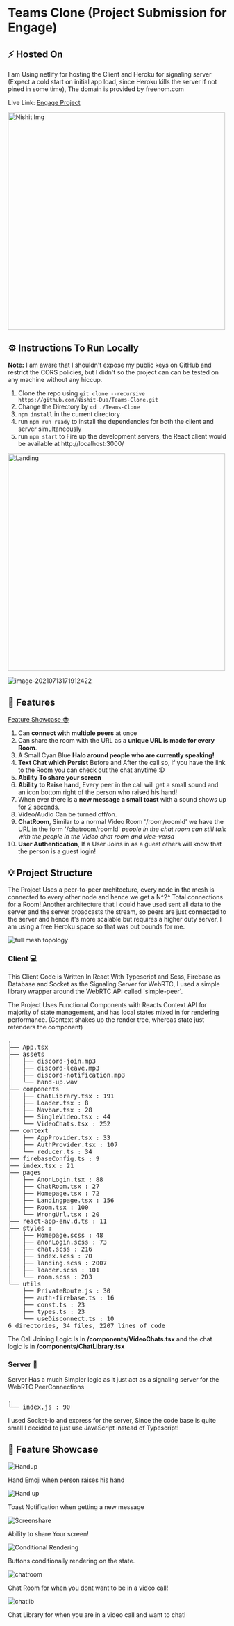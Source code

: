 # Teams Clone (Project Submission for Engage)

## **⚡️** Hosted On

I am Using netlify for hosting the Client and Heroku for signaling server (Expect a cold start on initial app load, since Heroku kills the server if not pined in some time), The domain is provided by freenom.com

Live Link: [Engage Project](https://engage-project.ml)

<img src="./assets/login.png" alt="Nishit Img" style="height:500px"/>



## **⚙️** Instructions To Run Locally

**Note:** I am aware that I shouldn't expose my public keys on GitHub and restrict the CORS policies, but I didn't so the project can can be tested on any machine without any hiccup.

1. Clone the repo using `git clone --recursive https://github.com/Nishit-Dua/Teams-Clone.git`
2. Change the Directory by `cd ./Teams-Clone `
3. `npm install` in the current directory
4. run `npm run ready` to install the dependencies for both the client and server simultaneously
5. run `npm start` to Fire up the development servers, the React client would be available at http://localhost:3000/

<img src="./assets/landing.png" alt="Landing" style="height:500px"/>

![image-20210713171912422](./assets/video.png)



## **🎯** Features

[Feature Showcase 😎](#feature-showcase)

1. Can **connect with multiple peers** at once
2. Can share the room with the URL as a **unique URL is made for every Room**.
3. A Small Cyan Blue **Halo around people who are currently speaking!**
4. **Text Chat which Persist** Before and After the call so, if you have the link to the Room you can check out the chat anytime :D
5. **Ability To share your screen**
6. **Ability to Raise hand**, Every peer in the call will get a small sound and an icon bottom right of the person who raised his hand!
7. When ever there is a **new message a small toast** with a sound shows up for 2 seconds.
8. Video/Audio Can be turned off/on.
9. **ChatRoom**, Similar to a normal Video Room '/room/roomId' we have the URL in the form '/chatroom/roomId' _people in the chat room can still talk with the people in the Video chat room and vice-versa_
10. **User Authentication**, If a User Joins in as a guest others will know that the person is a guest login!

## **💡** Project Structure

The Project Uses a peer-to-peer architecture, every node in the mesh is connected to every other node and hence we get a N^2^ Total connections for a Room! Another architecture that I could have used sent all data to the server and the server broadcasts the stream, so peers are just connected to the server and hence it's more scalable but requires a higher duty server, I am using a free Heroku space so that was out bounds for me.

![full mesh topology](https://github.com/feross/simple-peer/raw/master/img/full-mesh.png)

### Client 💻

This Client Code is Written In React With Typescript and Scss, Firebase as Database and Socket as the Signaling Server for WebRTC, I used a simple library wrapper around the WebRTC API called 'simple-peer'.

The Project Uses Functional Components with Reacts Context API for majority of state management, and has local states mixed in for rendering performance. (Context shakes up the render tree, whereas state just retenders the component)

<pre>
.
├── App.tsx
├── assets
│   ├── discord-join.mp3
│   ├── discord-leave.mp3
│   ├── discord-notification.mp3
│   └── hand-up.wav
├── components
│   ├── ChatLibrary.tsx : 191
│   ├── Loader.tsx : 8
│   ├── Navbar.tsx : 28
│   ├── SingleVideo.tsx : 44
│   └── VideoChats.tsx : 252
├── context
│   ├── AppProvider.tsx : 33
│   ├── AuthProvider.tsx : 107
│   └── reducer.ts : 34
├── firebaseConfig.ts : 9
├── index.tsx : 21
├── pages
│   ├── AnonLogin.tsx : 88
│   ├── ChatRoom.tsx : 27
│   ├── Homepage.tsx : 72
│   ├── Landingpage.tsx : 156
│   ├── Room.tsx : 100
│   └── WrongUrl.tsx : 20
├── react-app-env.d.ts : 11
├── styles :
│   ├── Homepage.scss : 48
│   ├── anonLogin.scss : 73
│   ├── chat.scss : 216
│   ├── index.scss : 70
│   ├── landing.scss : 2007
│   ├── loader.scss : 101
│   └── room.scss : 203
└── utils
    ├── PrivateRoute.js : 30
    ├── auth-firebase.ts : 16
    ├── const.ts : 23
    ├── types.ts : 23
    └── useDisconnect.ts : 10
6 directories, 34 files, 2207 lines of code
</pre>

The Call Joining Logic Is In **/components/VideoChats.tsx** and the chat logic is in **/components/ChatLibrary.tsx**

### Server 🔧

Server Has a much Simpler logic as it just act as a signaling server for the WebRTC PeerConnections

<pre>
.
└── index.js : 90
</pre>

I used Socket-io and express for the server, Since the code base is quite small I decided to just use JavaScript instead of Typescript!

## 🤩 Feature Showcase

![Handup](./assets/hand.png)

Hand Emoji when person raises his hand

![Hand up](./assets/toast.png)

Toast Notification when getting a new message 

![Screenshare](./assets/screenshare.png)

Ability to share Your screen!

![Conditional Rendering](./assets/handscreen.png)

Buttons conditionally rendering on the state.

![chatroom](./assets/chatroom.png)

Chat Room for when you dont want to be in a video call!

![chatlib](./assets/chatlib.png)

Chat Library for when you are in a video call and want to chat!

